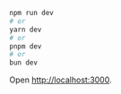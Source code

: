 ```bash
npm run dev
# or
yarn dev
# or
pnpm dev
# or
bun dev
```

Open [http://localhost:3000](http://localhost:3000).
